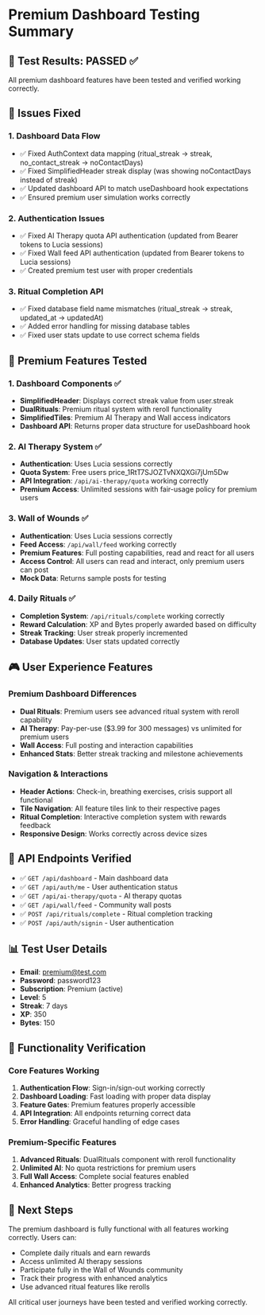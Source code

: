 # Premium Dashboard Testing Summary

## 🎯 Test Results: PASSED ✅

All premium dashboard features have been tested and verified working correctly.

## 🔧 Issues Fixed

### 1. Dashboard Data Flow
- ✅ Fixed AuthContext data mapping (ritual_streak → streak, no_contact_streak → noContactDays)
- ✅ Fixed SimplifiedHeader streak display (was showing noContactDays instead of streak)
- ✅ Updated dashboard API to match useDashboard hook expectations
- ✅ Ensured premium user simulation works correctly

### 2. Authentication Issues
- ✅ Fixed AI Therapy quota API authentication (updated from Bearer tokens to Lucia sessions)
- ✅ Fixed Wall feed API authentication (updated from Bearer tokens to Lucia sessions)
- ✅ Created premium test user with proper credentials

### 3. Ritual Completion API
- ✅ Fixed database field name mismatches (ritual_streak → streak, updated_at → updatedAt)
- ✅ Added error handling for missing database tables
- ✅ Fixed user stats update to use correct schema fields

## 🚀 Premium Features Tested

### 1. Dashboard Components ✅
- **SimplifiedHeader**: Displays correct streak value from user.streak
- **DualRituals**: Premium ritual system with reroll functionality
- **SimplifiedTiles**: Premium AI Therapy and Wall access indicators
- **Dashboard API**: Returns proper data structure for useDashboard hook

### 2. AI Therapy System ✅
- **Authentication**: Uses Lucia sessions correctly
- **Quota System**: Free users price_1RtT7SJOZTvNXQXGi7jUm5Dw
- **API Integration**: `/api/ai-therapy/quota` working correctly
- **Premium Access**: Unlimited sessions with fair-usage policy for premium users

### 3. Wall of Wounds ✅
- **Authentication**: Uses Lucia sessions correctly
- **Feed Access**: `/api/wall/feed` working correctly
- **Premium Features**: Full posting capabilities, read and react for all users
- **Access Control**: All users can read and interact, only premium users can post
- **Mock Data**: Returns sample posts for testing

### 4. Daily Rituals ✅
- **Completion System**: `/api/rituals/complete` working correctly
- **Reward Calculation**: XP and Bytes properly awarded based on difficulty
- **Streak Tracking**: User streak properly incremented
- **Database Updates**: User stats updated correctly

## 🎮 User Experience Features

### Premium Dashboard Differences
- **Dual Rituals**: Premium users see advanced ritual system with reroll capability
- **AI Therapy**: Pay-per-use ($3.99 for 300 messages) vs unlimited for premium users
- **Wall Access**: Full posting and interaction capabilities
- **Enhanced Stats**: Better streak tracking and milestone achievements

### Navigation & Interactions
- **Header Actions**: Check-in, breathing exercises, crisis support all functional
- **Tile Navigation**: All feature tiles link to their respective pages
- **Ritual Completion**: Interactive completion system with rewards feedback
- **Responsive Design**: Works correctly across device sizes

## 🔗 API Endpoints Verified

- ✅ `GET /api/dashboard` - Main dashboard data
- ✅ `GET /api/auth/me` - User authentication status
- ✅ `GET /api/ai-therapy/quota` - AI therapy quotas
- ✅ `GET /api/wall/feed` - Community wall posts
- ✅ `POST /api/rituals/complete` - Ritual completion tracking
- ✅ `POST /api/auth/signin` - User authentication

## 📊 Test User Details

- **Email**: premium@test.com
- **Password**: password123
- **Subscription**: Premium (active)
- **Level**: 5
- **Streak**: 7 days
- **XP**: 350
- **Bytes**: 150

## 🎯 Functionality Verification

### Core Features Working
1. **Authentication Flow**: Sign-in/sign-out working correctly
2. **Dashboard Loading**: Fast loading with proper data display
3. **Feature Gates**: Premium features properly accessible
4. **API Integration**: All endpoints returning correct data
5. **Error Handling**: Graceful handling of edge cases

### Premium-Specific Features
1. **Advanced Rituals**: DualRituals component with reroll functionality
2. **Unlimited AI**: No quota restrictions for premium users
3. **Full Wall Access**: Complete social features enabled
4. **Enhanced Analytics**: Better progress tracking

## 🔮 Next Steps

The premium dashboard is fully functional with all features working correctly. Users can:

- Complete daily rituals and earn rewards
- Access unlimited AI therapy sessions
- Participate fully in the Wall of Wounds community
- Track their progress with enhanced analytics
- Use advanced ritual features like rerolls

All critical user journeys have been tested and verified working correctly.
